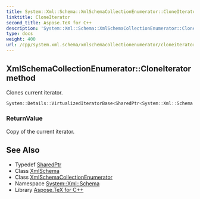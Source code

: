 ```yaml
---
title: System::Xml::Schema::XmlSchemaCollectionEnumerator::CloneIterator method
linktitle: CloneIterator
second_title: Aspose.TeX for C++
description: 'System::Xml::Schema::XmlSchemaCollectionEnumerator::CloneIterator method. Clones current iterator in C++.'
type: docs
weight: 400
url: /cpp/system.xml.schema/xmlschemacollectionenumerator/cloneiterator/
---
```

## XmlSchemaCollectionEnumerator::CloneIterator method


Clones current iterator.

```cpp
System::Details::VirtualizedIteratorBase<SharedPtr<System::Xml::Schema::XmlSchema>> * System::Xml::Schema::XmlSchemaCollectionEnumerator::CloneIterator() const override
```


### ReturnValue

Copy of the current iterator.

## See Also

* Typedef [SharedPtr](../../../system/sharedptr/)
* Class [XmlSchema](../../xmlschema/)
* Class [XmlSchemaCollectionEnumerator](../)
* Namespace [System::Xml::Schema](../../)
* Library [Aspose.TeX for C++](../../../)
